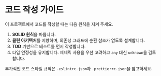 # 코드 작성 가이드

이 프로젝트에서 코드를 작성할 때는 다음 원칙을 지켜 주세요.

1. **SOLID 원칙**을 따릅니다.
2. **클린 아키텍처**를 지향하며, 의존성 그래프에 순환 참조가 없도록 설계합니다.
3. **TDD** 기반으로 테스트를 먼저 작성합니다.
4. 타입 안정성을 유지합니다. 제네릭 사용을 우선 고려하고 `any` 대신 `unknown`을 검토합니다.

추가적인 코드 스타일 규칙은 `.eslintrc.json`과 `.prettierrc.json`을 참고하세요.
